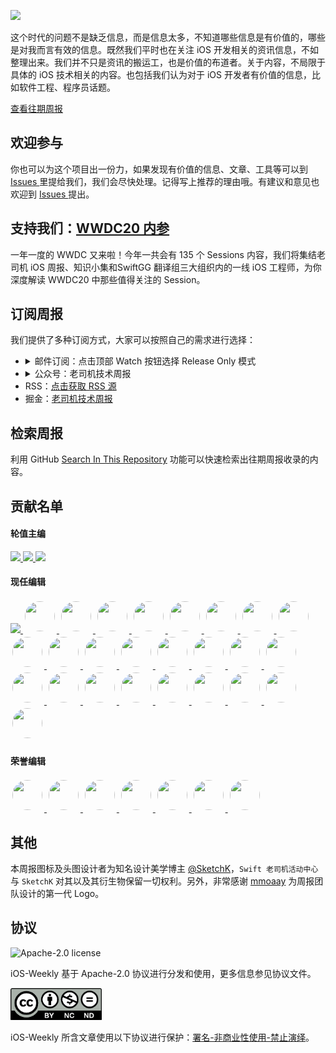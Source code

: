 ![](https://github.com/SwiftOldDriver/iOS-Weekly/blob/master/assets/ios-weekly.png?raw=true)

这个时代的问题不是缺乏信息，而是信息太多，不知道哪些信息是有价值的，哪些是对我而言有效的信息。既然我们平时也在关注 iOS 开发相关的资讯信息，不如整理出来。我们并不只是资讯的搬运工，也是价值的布道者。关于内容，不局限于具体的 iOS 技术相关的内容。也包括我们认为对于 iOS 开发者有价值的信息，比如软件工程、程序员话题。

[查看往期周报](https://github.com/SwiftOldDriver/iOS-Weekly/releases)

## 欢迎参与

你也可以为这个项目出一份力，如果发现有价值的信息、文章、工具等可以到 [Issues ](https://github.com/SwiftOldDriver/iOS-Weekly/issues) 里提给我们，我们会尽快处理。记得写上推荐的理由哦。有建议和意见也欢迎到 [Issues ](https://github.com/SwiftOldDriver/iOS-Weekly/issues) 提出。

## 支持我们：[WWDC20 内参](https://xiaozhuanlan.com/wwdc20)

一年一度的 WWDC 又来啦！今年一共会有 135 个 Sessions 内容，我们将集结老司机 iOS 周报、知识小集和SwiftGG 翻译组三大组织内的一线 iOS 工程师，为你深度解读 WWDC20 中那些值得关注的 Session。

## 订阅周报

我们提供了多种订阅方式，大家可以按照自己的需求进行选择：

- <details><summary>邮件订阅：点击顶部 Watch 按钮选择 Release Only 模式</summary><p><img src="https://github.com/SwiftOldDriver/iOS-Weekly/blob/master/assets/release_only.png?raw=true" alt style="max-width=100%;"></p></details>
- <details><summary>公众号：老司机技术周报</summary><p><img src="https://github.com/SwiftOldDriver/iOS-Weekly/blob/master/assets/qrcode_for_wechat.jpg?raw=true" alt style="max-width=100%;"></p></details>
- RSS：[点击获取 RSS 源](https://github.com/SwiftOldDriver/iOS-Weekly/releases.atom)
- 掘金：[老司机技术周报](https://juejin.im/user/5a52075e6fb9a01c9d31b107/posts)

## 检索周报

利用 GitHub [Search In This Repository](https://github.com/SwiftOldDriver/iOS-Weekly/search?q=swift&unscoped_q=swift) 功能可以快速检索出往期周报收录的内容。

## 贡献名单

#### 轮值主编
<div>
<a href='https://github.com/ParsifalC'>
<img src='https://github.com/SwiftOldDriver/iOS-Weekly/blob/master/assets/author/ParsifalC.png?raw=true'>
</a>
<a href='https://github.com/linwenbang'>
<img src='https://github.com/SwiftOldDriver/iOS-Weekly/blob/master/assets/author/linwenbang.png?raw=true'>
</a>
<a href='https://github.com/Damonvvong'>
<img src='https://github.com/SwiftOldDriver/iOS-Weekly/blob/master/assets/author/Damonvvong.png?raw=true'>
</a>
</div>

#### 现任编辑

<div>
<a href='https://github.com/iblacksun'>
<img src='https://github.com/SwiftOldDriver/iOS-Weekly/blob/master/assets/author/iblacksun.png?raw=true'>
</a>
<a href='https://github.com/EyreFree'>
<img src='https://github.com/EyreFree.png' style="width: 48px; margin: 3px; height: 48px; border-radius: 50%; align-items: center; justify-content: center; overflow: hidden;">
</a>
<a href='https://github.com/kemchenj'>
<img src='https://github.com/kemchenj.png' style="width: 48px; margin: 3px; height: 48px; border-radius: 50%; align-items: center; justify-content: center; overflow: hidden;">
</a>
<a href='https://github.com/Damonvvong'>
<img src='https://github.com/Damonvvong.png' style="width: 48px; margin: 3px; height: 48px; border-radius: 50%; align-items: center; justify-content: center; overflow: hidden;">
</a>
<a href='https://github.com/josephchang10'>
<img src='https://github.com/josephchang10.png' style="width: 48px; margin: 3px; height: 48px; border-radius: 50%; align-items: center; justify-content: center; overflow: hidden;">
</a>
<a href='https://github.com/raozhizhen'>
<img src='https://github.com/raozhizhen.png' style="width: 48px; margin: 3px; height: 48px; border-radius: 50%; align-items: center; justify-content: center; overflow: hidden;">
</a>
<a href='https://github.com/ParsifalC'>
<img src='https://github.com/ParsifalC.png' style="width: 48px; margin: 3px; height: 48px; border-radius: 50%; align-items: center; justify-content: center; overflow: hidden;">
</a>
<a href='https://github.com/aaaron7'>
<img src='https://github.com/aaaron7.png' style="width: 48px; margin: 3px; height: 48px; border-radius: 50%; align-items: center; justify-content: center; overflow: hidden;">
</a>
<a href='https://github.com/KyoLi'>
<img src='https://github.com/KyoLi.png' style="width: 48px; margin: 3px; height: 48px; border-radius: 50%; align-items: center; justify-content: center; overflow: hidden;">
</a>
<a href='https://github.com/anotheren'>
<img src='https://github.com/anotheren.png' style="width: 48px; margin: 3px; height: 48px; border-radius: 50%; align-items: center; justify-content: center; overflow: hidden;">
</a>
<a href='https://github.com/waterXu'>
<img src='https://github.com/waterXu.png' style="width: 48px; margin: 3px; height: 48px; border-radius: 50%; align-items: center; justify-content: center; overflow: hidden;">
</a>
<a href='https://github.com/looping'>
<img src='https://github.com/looping.png' style="width: 48px; margin: 3px; height: 48px; border-radius: 50%; align-items: center; justify-content: center; overflow: hidden;">
</a>
<a href='https://github.com/olddonkey'>
<img src='https://github.com/olddonkey.png' style="width: 48px; margin: 3px; height: 48px; border-radius: 50%; align-items: center; justify-content: center; overflow: hidden;">
</a>
<a href='https://github.com/xiaofei86'>
<img src='https://github.com/xiaofei86.png' style="width: 48px; margin: 3px; height: 48px; border-radius: 50%; align-items: center; justify-content: center; overflow: hidden;">
</a>
<a href='https://github.com/linwenbang'>
<img src='https://github.com/linwenbang.png' style="width: 48px; margin: 3px; height: 48px; border-radius: 50%; align-items: center; justify-content: center; overflow: hidden;">
</a>
<a href='https://github.com/ChinaFishNews'>
<img src='https://github.com/ChinaFishNews.png' style="width: 48px; margin: 3px; height: 48px; border-radius: 50%; align-items: center; justify-content: center; overflow: hidden;">
</a>
<a href='https://github.com/nianran'>
<img src='https://github.com/nianran.png' style="width: 48px; margin: 3px; height: 48px; border-radius: 50%; align-items: center; justify-content: center; overflow: hidden;">
</a>
<a href='https://github.com/waz0820'>
<img src='https://github.com/waz0820.png' style="width: 48px; margin: 3px; height: 48px; border-radius: 50%; align-items: center; justify-content: center; overflow: hidden;">
</a>
<a href='https://github.com/zvving'>
<img src='https://github.com/zvving.png' style="width: 48px; margin: 3px; height: 48px; border-radius: 50%; align-items: center; justify-content: center; overflow: hidden;">
</a>
<a href='https://github.com/GesanTung'>
<img src='https://github.com/GesanTung.png' style="width: 48px; margin: 3px; height: 48px; border-radius: 50%; align-items: center; justify-content: center; overflow: hidden;">
</a>
<a href='https://github.com/knightsj'>
<img src='https://github.com/knightsj.png' style="width: 48px; margin: 3px; height: 48px; border-radius: 50%; align-items: center; justify-content: center; overflow: hidden;">
</a>
<a href='https://github.com/CrazyCoderShi'>
<img src='https://github.com/CrazyCoderShi.png' style="width: 48px; margin: 3px; height: 48px; border-radius: 50%; align-items: center; justify-content: center; overflow: hidden;">
</a>
<a href='https://github.com/SatanWoo'>
<img src='https://github.com/SatanWoo.png' style="width: 48px; margin: 3px; height: 48px; border-radius: 50%; align-items: center; justify-content: center; overflow: hidden;">
</a>
<a href='https://github.com/ztlyyznf001'>
<img src='https://github.com/ztlyyznf001.png' style="width: 48px; margin: 3px; height: 48px; border-radius: 50%; align-items: center; justify-content: center; overflow: hidden;">
</a>
<a href='https://github.com/JonyFang'>
<img src='https://github.com/JonyFang.png' style="width: 48px; margin: 3px; height: 48px; border-radius: 50%; align-items: center; justify-content: center; overflow: hidden;">
</a>
<a href='https://github.com/ZengyiMa'>
<img src='https://github.com/ZengyiMa.png' style="width: 48px; margin: 3px; height: 48px; border-radius: 50%; align-items: center; justify-content: center; overflow: hidden;">
</a>
</div>

#### 荣誉编辑

<div>
<a href='https://github.com/lacklock'>
<img src='https://github.com/lacklock.png' style="width: 48px; margin: 3px; height: 48px; border-radius: 50%; align-items: center; justify-content: center; overflow: hidden;">
</a>
<a href='https://github.com/mmoaay'>
<img src='https://github.com/mmoaay.png' style="width: 48px; margin: 3px; height: 48px; border-radius: 50%; align-items: center; justify-content: center; overflow: hidden;">
</a>
<a href='https://github.com/awhisper'>
<img src='https://github.com/awhisper.png' style="width: 48px; margin: 3px; height: 48px; border-radius: 50%; align-items: center; justify-content: center; overflow: hidden;">
</a>
<a href='https://github.com/zangqilong198812'>
<img src='https://github.com/zangqilong198812.png' style="width: 48px; margin: 3px; height: 48px; border-radius: 50%; align-items: center; justify-content: center; overflow: hidden;">
</a>
<a href='https://github.com/100mango'>
<img src='https://github.com/100mango.png' style="width: 48px; margin: 3px; height: 48px; border-radius: 50%; align-items: center; justify-content: center; overflow: hidden;">
</a>
<a href='https://github.com/tom510230'>
<img src='https://github.com/tom510230.png' style="width: 48px; margin: 3px; height: 48px; border-radius: 50%; align-items: center; justify-content: center; overflow: hidden;">
</a>
<a href='https://github.com/yxztj'>
<img src='https://github.com/yxztj.png' style="width: 48px; margin: 3px; height: 48px; border-radius: 50%; align-items: center; justify-content: center; overflow: hidden;">
</a>
</div>


## 其他

本周报图标及头图设计者为知名设计美学博主 [@SketchK](https://github.com/SketchK)，`Swift 老司机活动中心` 与 `SketchK` 对其以及其衍生物保留一切权利。另外，非常感谢 [mmoaay](https://weibo.com/smmoaay) 为周报团队设计的第一代 Logo。

## 协议

<img alt="Apache-2.0 license" src="https://www.apache.org/img/ASF20thAnniversary.jpg" width="128">

iOS-Weekly 基于 Apache-2.0 协议进行分发和使用，更多信息参见协议文件。

<img src='https://github.com/EyreFree/EFArticles/blob/master/res/cc-by-nc-nd.png?raw=true' width='145.77' height='51'/>

iOS-Weekly 所含文章使用以下协议进行保护：[署名-非商业性使用-禁止演绎](http://creativecommons.org/licenses/by-nc-nd/3.0/cn/)。
